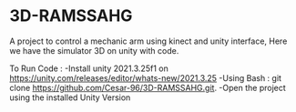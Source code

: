 # 3D-RAMSSAHG
A project to control a mechanic arm using kinect and unity interface, Here we have the simulator 3D on unity with code.

To Run Code : 
-Install unity 2021.3.25f1 on https://unity.com/releases/editor/whats-new/2021.3.25
-Using Bash : git clone https://github.com/Cesar-96/3D-RAMSSAHG.git.
-Open the project using the installed Unity Version
